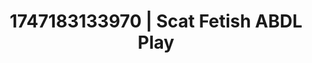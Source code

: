 ---
categories:
- Skin worship
- Sex Olympics
- Deep intimacy
- Subtle kink
- Latex & lace
image: /assets/images/1747183133970.jpg
layout: post
seo:
  description: Featured content with high-quality ABDL Play, Scat Fetish. HD images
    available.
  keywords: ABDL Play, Scat Fetish
  og_image: /assets/images/1747183133970.jpg
  schema_type: VisualArtwork
tags:
- '#1747183133970'
- Scat Fetish
- ABDL Play
title: 1747183133970 | Scat Fetish ABDL Play
---